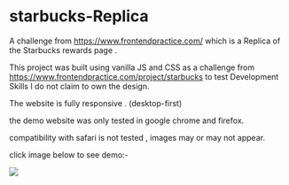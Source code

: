 # starbucks-Replica
A challenge from https://www.frontendpractice.com/ which is a Replica of the Starbucks rewards page .


This project was built using vanilla JS and CSS as a challenge from https://www.frontendpractice.com/project/starbucks to test Development Skills I do not claim to own the design. 

The website is fully responsive . (desktop-first)

the demo website was only tested in google chrome and firefox. 

compatibility with safari is not tested , images may or may not appear.

click image below to see demo:-

<a href="https://sproga.github.io/starbucks-Replica/"><img src="starbucks" /></a>
